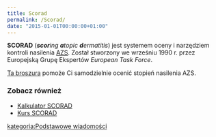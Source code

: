 ```yaml
---
title: Scorad
permalink: /Scorad/
date: "2015-01-01T00:00:00+01:00"
---
```


**SCORAD** (***scor**ing **a**topic **d**ermatitis*) jest systemem oceny i narzędziem kontroli nasilenia [AZS](/atopedia/AZS "wikilink"). Został stworzony we wrześniu 1990 r. przez Europejską Grupę Ekspertów *European Task Force*.

[Ta broszura](http://www.fondation-dermatite-atopique.org/sites/default/files/polonaisPo-Scorad.pdf) pomoże Ci samodzielnie ocenić stopień nasilenia AZS.

### Zobacz również

-   [Kalkulator SCORAD](http://adserver.sante.univ-nantes.fr/Compute.html)
-   [Kurs SCORAD](http://adserver.sante.univ-nantes.fr/Scorad_Course/Course.html)

[kategoria:Podstawowe wiadomości](/atopedia/kategoria:Podstawowe_wiadomości "wikilink")